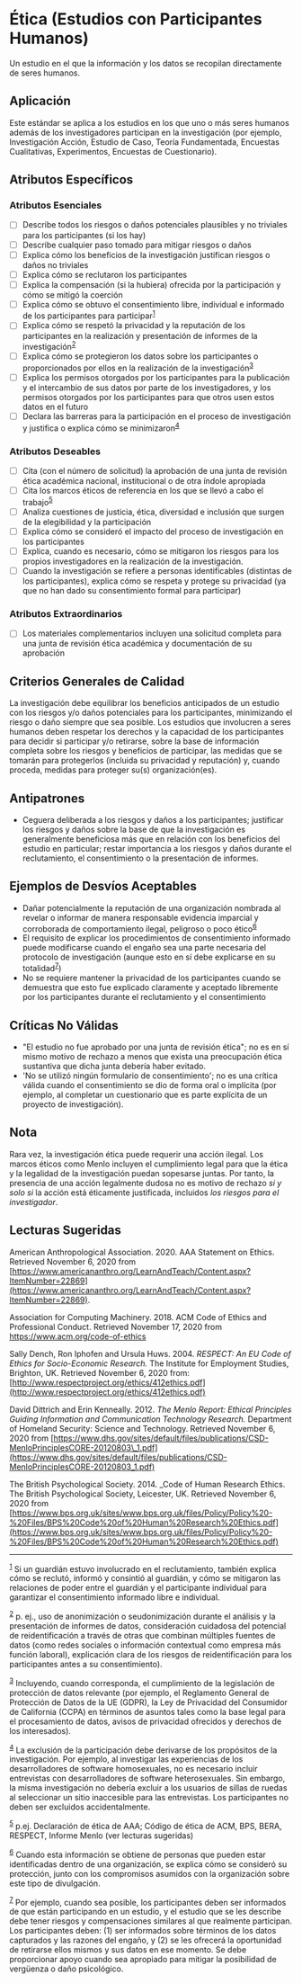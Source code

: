 # Ética (Estudios con Participantes Humanos)

Un estudio en el que la información y los datos se recopilan directamente de seres humanos.

## Aplicación

Este estándar se aplica a los estudios en los que uno o más seres humanos además de los investigadores participan en la investigación (por ejemplo, Investigación Acción, Estudio de Caso, Teoría Fundamentada, Encuestas Cualitativas, Experimentos, Encuestas de Cuestionario).

## Atributos Específicos

### Atributos Esenciales
- [ ] Describe todos los riesgos o daños potenciales plausibles y no triviales para los participantes (si los hay)
- [ ] Describe cualquier paso tomado para mitigar riesgos o daños
- [ ] Explica cómo los beneficios de la investigación justifican riesgos o daños no triviales
- [ ] Explica cómo se reclutaron los participantes
- [ ] Explica la compensación (si la hubiera) ofrecida por la participación y cómo se mitigó la coerción
- [ ] Explica cómo se obtuvo el consentimiento libre, individual e informado de los participantes para participar<sup>[1](myfootnote1)</sup> 
- [ ] Explica cómo se respetó la privacidad y la reputación de los participantes en la realización y presentación de informes de la investigación<sup>[2](myfootnote2)</sup> 
- [ ] Explica cómo se protegieron los datos sobre los participantes o proporcionados por ellos en la realización de la investigación<sup>[3](myfootnote3)</sup> 
- [ ] Explica los permisos otorgados por los participantes para la publicación y el intercambio de sus datos por parte de los investigadores, y los permisos otorgados por los participantes para que otros usen estos datos en el futuro
- [ ] Declara las barreras para la participación en el proceso de investigación y justifica o explica cómo se minimizaron<sup>[4](myfootnote4)</sup> 

### Atributos Deseables
- [ ] Cita (con el número de solicitud) la aprobación de una junta de revisión ética académica nacional, institucional o de otra índole apropiada
- [ ] Cita los marcos éticos de referencia en los que se llevó a cabo el trabajo<sup>[5](myfootnote5)</sup>
- [ ] Analiza cuestiones de justicia, ética, diversidad e inclusión que surgen de la elegibilidad y la participación
- [ ] Explica cómo se consideró el impacto del proceso de investigación en los participantes
- [ ] Explica, cuando es necesario, cómo se mitigaron los riesgos para los propios investigadores en la realización de la investigación.
- [ ] Cuando la investigación se refiere a personas identificables (distintas de los participantes), explica cómo se respeta y protege su privacidad (ya que no han dado su consentimiento formal para participar)

### Atributos Extraordinarios
- [ ] Los materiales complementarios incluyen una solicitud completa para una junta de revisión ética académica y documentación de su aprobación

## Criterios Generales de Calidad

La investigación debe equilibrar los beneficios anticipados de un estudio con los riesgos y/o daños potenciales para los participantes, minimizando el riesgo o daño siempre que sea posible. Los estudios que involucren a seres humanos deben respetar los derechos y la capacidad de los participantes para decidir si participar y/o retirarse, sobre la base de información completa sobre los riesgos y beneficios de participar, las medidas que se tomarán para protegerlos (incluida su privacidad y reputación) y, cuando proceda, medidas para proteger su(s) organización(es).

## Antipatrones

- Ceguera deliberada a los riesgos y daños a los participantes; justificar los riesgos y daños sobre la base de que la investigación es generalmente beneficiosa más que en relación con los beneficios del estudio en particular; restar importancia a los riesgos y daños durante el reclutamiento, el consentimiento o la presentación de informes.

## Ejemplos de Desvíos Aceptables

- Dañar potencialmente la reputación de una organización nombrada al revelar o informar de manera responsable evidencia imparcial y corroborada de comportamiento ilegal, peligroso o poco ético<sup>[6](myfootnote6)</sup>
- El requisito de explicar los procedimientos de consentimiento informado puede modificarse cuando el engaño sea una parte necesaria del protocolo de investigación (aunque esto en sí debe explicarse en su totalidad<sup>[7](myfootnote7)</sup>)
- No se requiere mantener la privacidad de los participantes cuando se demuestra que esto fue explicado claramente y aceptado libremente por los participantes durante el reclutamiento y el consentimiento

## Críticas No Válidas

- "El estudio no fue aprobado por una junta de revisión ética"; no es en sí mismo motivo de rechazo a menos que exista una preocupación ética sustantiva que dicha junta debería haber evitado.
- 'No se utilizó ningún formulario de consentimiento'; no es una crítica válida cuando el consentimiento se dio de forma oral o implícita (por ejemplo, al completar un cuestionario que es parte explícita de un proyecto de investigación).

## Nota

Rara vez, la investigación ética puede requerir una acción ilegal. Los marcos éticos como Menlo incluyen el cumplimiento legal para que la ética y la legalidad de la investigación puedan sopesarse juntas. Por tanto, la presencia de una acción legalmente dudosa no es motivo de rechazo _si y solo si_ la acción está éticamente justificada, incluidos _los riesgos para el investigador_.

## Lecturas Sugeridas

American Anthropological Association. 2020. AAA Statement on Ethics. Retrieved November 6, 2020 from [https://www.americananthro.org/LearnAndTeach/Content.aspx?ItemNumber=22869](https://www.americananthro.org/LearnAndTeach/Content.aspx?ItemNumber=22869).

Association for Computing Machinery. 2018. ACM Code of Ethics and Professional Conduct. Retrieved November 17, 2020 from https://www.acm.org/code-of-ethics

Sally Dench, Ron Iphofen and Ursula Huws. 2004. _RESPECT: An EU Code of Ethics for Socio-Economic Research._ The Institute for Employment Studies, Brighton, UK. Retrieved November 6, 2020 from: [http://www.respectproject.org/ethics/412ethics.pdf](http://www.respectproject.org/ethics/412ethics.pdf)

David Dittrich and Erin Kenneally. 2012. _The Menlo Report: Ethical Principles Guiding Information and Communication Technology Research._ Department of Homeland Security: Science and Technology. Retrieved November 6, 2020 from [https://www.dhs.gov/sites/default/files/publications/CSD-MenloPrinciplesCORE-20120803\_1.pdf](https://www.dhs.gov/sites/default/files/publications/CSD-MenloPrinciplesCORE-20120803_1.pdf)

The British Psychological Society. 2014. _Code of Human Research Ethics. The British Psychological Society, Leicester, UK. Retrieved November 6, 2020 from [https://www.bps.org.uk/sites/www.bps.org.uk/files/Policy/Policy%20-%20Files/BPS%20Code%20of%20Human%20Research%20Ethics.pdf](https://www.bps.org.uk/sites/www.bps.org.uk/files/Policy/Policy%20-%20Files/BPS%20Code%20of%20Human%20Research%20Ethics.pdf)

---
<sup>[1](myfootnote1)</sup> Si un guardián estuvo involucrado en el reclutamiento, también explica cómo se reclutó, informó y consintió al guardián, y cómo se mitigaron las relaciones de poder entre el guardián y el participante individual para garantizar el consentimiento informado libre e individual. 

<sup>[2](myfootnote2)</sup> p. ej., uso de anonimización o seudonimización durante el análisis y la presentación de informes de datos, consideración cuidadosa del potencial de reidentificación a través de otras que combinan múltiples fuentes de datos (como redes sociales o información contextual como empresa más función laboral), explicación clara de los riesgos de reidentificación para los participantes antes a su consentimiento).

<sup>[3](myfootnote3)</sup> Incluyendo, cuando corresponda, el cumplimiento de la legislación de protección de datos relevante (por ejemplo, el Reglamento General de Protección de Datos de la UE (GDPR), la Ley de Privacidad del Consumidor de California (CCPA) en términos de asuntos tales como la base legal para el procesamiento de datos, avisos de privacidad ofrecidos y derechos de los interesados).

<sup>[4](myfootnote4)</sup> La exclusión de la participación debe derivarse de los propósitos de la investigación. Por ejemplo, al investigar las experiencias de los desarrolladores de software homosexuales, no es necesario incluir entrevistas con desarrolladores de software heterosexuales. Sin embargo, la misma investigación no debería excluir a los usuarios de sillas de ruedas al seleccionar un sitio inaccesible para las entrevistas. Los participantes no deben ser excluidos accidentalmente.  

<sup>[5](myfootnote5)</sup> p.ej. Declaración de ética de AAA; Código de ética de ACM, BPS, BERA, RESPECT, Informe Menlo (ver lecturas sugeridas) 

<sup>[6](myfootnote6)</sup> Cuando esta información se obtiene de personas que pueden estar identificadas dentro de una organización, se explica cómo se consideró su protección, junto con los compromisos asumidos con la organización sobre este tipo de divulgación. 

<sup>[7](myfootnote7)</sup> Por ejemplo, cuando sea posible, los participantes deben ser informados de que están participando en un estudio, y el estudio que se les describe debe tener riesgos y compensaciones similares al que realmente participan. Los participantes deben: (1) ser informados sobre términos de los datos capturados y las razones del engaño, y (2) se les ofrecerá la oportunidad de retirarse ellos mismos y sus datos en ese momento. Se debe proporcionar apoyo cuando sea apropiado para mitigar la posibilidad de vergüenza o daño psicológico.  
